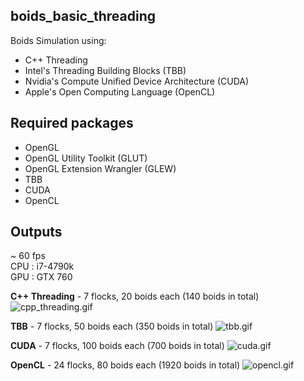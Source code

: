 ## boids_basic_threading

Boids Simulation using:

* C++ Threading
* Intel's Threading Building Blocks (TBB)
* Nvidia's Compute Unified Device Architecture (CUDA)
* Apple's Open Computing Language (OpenCL)

## Required packages

* OpenGL
* OpenGL Utility Toolkit (GLUT)
* OpenGL Extension Wrangler (GLEW)
* TBB
* CUDA
* OpenCL

## Outputs

~ 60 fps  
CPU : i7-4790k  
GPU : GTX 760  

**C++ Threading** - 7 flocks, 20 boids each (140 boids in total)
![cpp_threading.gif](../outputs/cpp_threading.gif)

**TBB** - 7 flocks, 50 boids each (350 boids in total)
![tbb.gif](outputs/tbb.gif)

**CUDA** - 7 flocks, 100 boids each (700 boids in total)
![cuda.gif](outputs/cuda.gif)

**OpenCL** - 24 flocks, 80 boids each (1920 boids in total)
![opencl.gif](outputs/opencl.gif)
